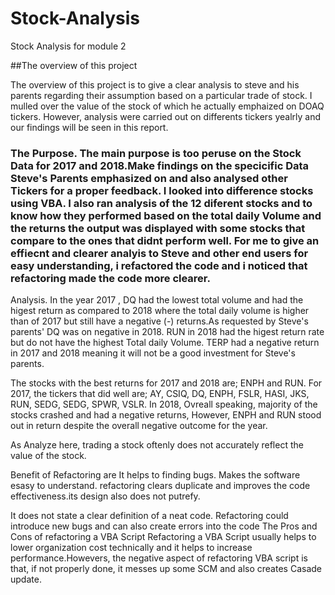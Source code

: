 # Stock-Analysis

Stock Analysis for module 2

##The overview of this project

The overview of this project is to give a clear analysis to steve and his parents regarding their assumption based on a particular trade of stock. I  mulled over the value of the stock of which he actually emphaized on DOAQ tickers. However, analysis were carried out on differents tickers yealrly and our findings will be seen in this report.

### The Purpose. The main purpose is too peruse on the Stock Data for 2017 and 2018.Make findings on the specicific Data Steve's Parents emphasized on and also analysed other Tickers for a proper feedback. I looked into difference stocks  using VBA. I also ran analysis of the 12 diferent stocks and to know how they performed based on the total daily Volume and the returns the output was displayed with some  stocks that compare to the ones that didnt perform well. For me to give an effiecnt and clearer analyis to Steve and other end users for easy understanding, i refactored the code and i noticed  that refactoring made the code more clearer. 

Analysis.
In the year 2017 , DQ had the lowest total volume and had the higest return as compared to 2018 where the total daily volume is higher than of 2017 but still have a negative (-) returns.As requested by Steve's parents' DQ was on negative in 2018. RUN in 2018 had the higest return rate but do not have the highest Total daily Volume. TERP had a negative return in 2017 and 2018 meaning it will not be a good investment for Steve's parents.

The stocks with the best returns for 2017 and 2018 are; ENPH and RUN.
For 2017, the tickers that did well are; AY, CSIQ, DQ, ENPH, FSLR, HASI, JKS, RUN, SEDG, SEDG, SPWR, VSLR.
In 2018, Ovreall speaking, majority of the stocks crashed and had a negative returns, However, ENPH and RUN stood out in return despite the overall negative outcome for the year. 

As Analyze here, trading a stock oftenly does not accurately reflect the value of the stock. 

Benefit of Refactoring are It helps to finding bugs. Makes the software esasy to understand. refactoring clears duplicate and improves the code effectiveness.its design also does not putrefy. 

It does not state a clear definition of a neat code. Refactoring could introduce new bugs and can also create errors into the code 
The Pros and Cons of refactoring a VBA Script
Refactoring a VBA Script usually helps to lower organization cost technically and it helps to increase performance.Howevers, the negative aspect of refactoring VBA script is that, if not properly done, it messes up some SCM and also creates Casade update. 


